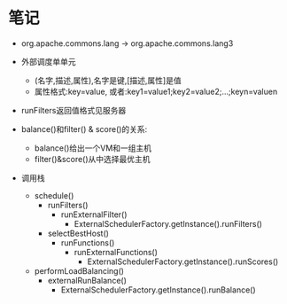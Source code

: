 # 笔记

- org.apache.commons.lang -> org.apache.commons.lang3

- 外部调度单单元
    - (名字,描述,属性),名字是键,[描述,属性]是值
    - 属性格式:key=value, 或者:key1=value1;key2=value2;...;keyn=valuen

- runFilters返回值格式见服务器

- balance()和filter() & score()的关系:
    - balance()给出一个VM和一组主机
    - filter()&score()从中选择最优主机

- 调用栈
    - schedule()
        - runFilters()
            - runExternalFilter()
                - ExternalSchedulerFactory.getInstance().runFilters()
        - selectBestHost()
            - runFunctions()
                - runExternalFunctions()
                    - ExternalSchedulerFactory.getInstance().runScores()
    - performLoadBalancing()
        - externalRunBalance()
            - ExternalSchedulerFactory.getInstance().runBalance()
